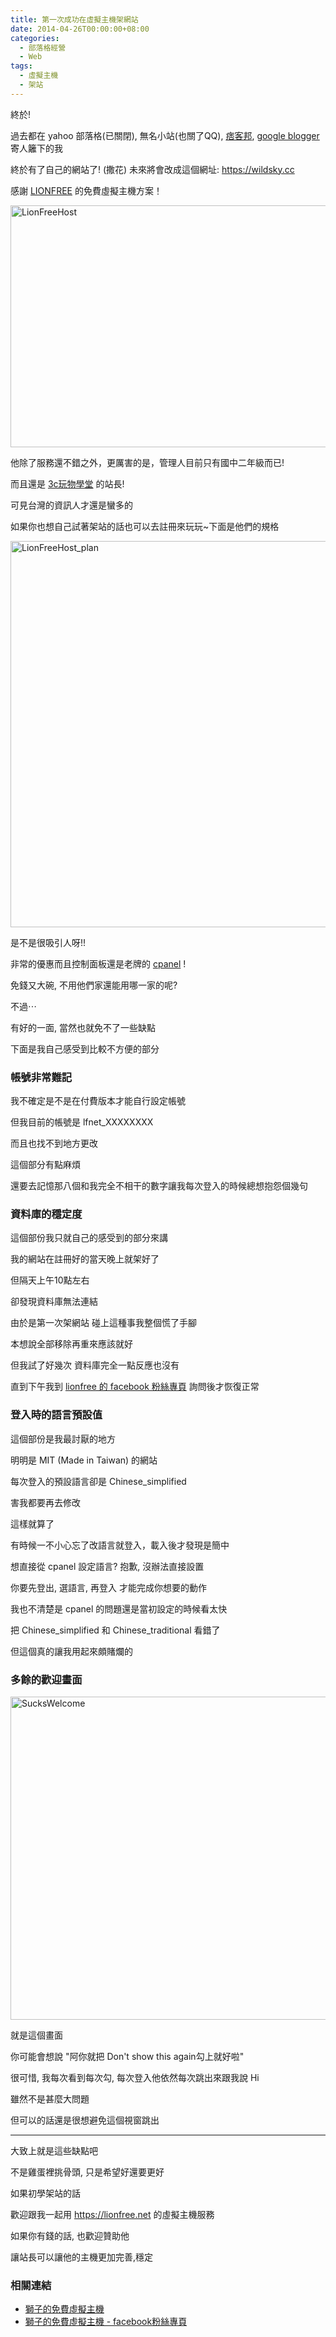 ```yaml
---
title: 第一次成功在虛擬主機架網站
date: 2014-04-26T00:00:00+08:00
categories:
  - 部落格經營
  - Web
tags:
  - 虛擬主機
  - 架站
---
```


終於!

過去都在 yahoo 部落格(已關閉), 無名小站(也關了QQ), <a href="http://www.pixnet.net/">痞客邦</a>, <a href="https://www.blogger.com/home">google blogger </a>寄人籬下的我

終於有了自己的網站了! (撒花)
未來將會改成這個網址: <a href="https://wildsky.cc">https://wildsky.cc</a>

感謝 <a href="https://lionfree.net/">LIONFREE</a> 的免費虛擬主機方案！

<a title="LionFreeHost" href="https://www.flickr.com/photos/71353772@N04/14040839183/">
<img src="https://farm8.staticflickr.com/7195/14040839183_8a839cd8c8.jpg"   alt="LionFreeHost" width="733" height="387" />
</a>

他除了服務還不錯之外，更厲害的是，管理人目前只有國中二年級而已!

而且還是 <a href="http://3cschool.blogspot.tw/">3c玩物學堂</a> 的站長!

可見台灣的資訊人才還是蠻多的

如果你也想自己試著架站的話也可以去註冊來玩玩~下面是他們的規格

<a title="LionFreeHost_plan" href="https://www.flickr.com/photos/71353772@N04/14021288534/"><img src="https://farm6.staticflickr.com/5531/14021288534_1ecbf1e482.jpg" alt="LionFreeHost_plan" width="795" height="618" /></a>

是不是很吸引人呀!!

非常的優惠而且控制面板還是老牌的 <a href="http://clients.fantastic-host.net/knowledgebase.php?action=displayarticle&id=6">cpanel</a> !

免錢又大碗, 不用他們家還能用哪一家的呢?

不過⋯

有好的一面, 當然也就免不了一些缺點

下面是我自己感受到比較不方便的部分

### 帳號非常難記

我不確定是不是在付費版本才能自行設定帳號

但我目前的帳號是 lfnet_XXXXXXXX

而且也找不到地方更改

這個部分有點麻煩

還要去記憶那八個和我完全不相干的數字讓我每次登入的時候總想抱怨個幾句

### 資料庫的穩定度

這個部份我只就自己的感受到的部分來講

我的網站在註冊好的當天晚上就架好了

但隔天上午10點左右

卻發現資料庫無法連結

由於是第一次架網站 碰上這種事我整個慌了手腳

本想說全部移除再重來應該就好

但我試了好幾次 資料庫完全一點反應也沒有

直到下午我到 <a href="https://www.facebook.com/lionhost">lionfree 的 facebook 粉絲專頁</a> 詢問後才恢復正常

### 登入時的語言預設值

這個部份是我最討厭的地方

明明是 MIT (Made in Taiwan) 的網站

每次登入的預設語言卻是 Chinese_simplified

害我都要再去修改

這樣就算了

有時候一不小心忘了改語言就登入，載入後才發現是簡中

想直接從 cpanel 設定語言? 抱歉, 沒辦法直接設置

你要先登出, 選語言, 再登入 才能完成你想要的動作

我也不清楚是 cpanel 的問題還是當初設定的時候看太快

把 Chinese_simplified 和 Chinese_traditional 看錯了

但這個真的讓我用起來頗賭爛的

### 多餘的歡迎畫面

<a title="SucksWelcome" href="https://www.flickr.com/photos/71353772@N04/13997718336/">
<img src="https://farm8.staticflickr.com/7084/13997718336_30d423563e.jpg" alt="SucksWelcome" width="774" height="517" />
</a>

就是這個畫面

你可能會想說 "阿你就把 Don't show this again勾上就好啦"

很可惜, 我每次看到每次勾, 每次登入他依然每次跳出來跟我說 Hi

雖然不是甚麼大問題

但可以的話還是很想避免這個視窗跳出

---

大致上就是這些缺點吧

不是雞蛋裡挑骨頭, 只是希望好還要更好

如果初學架站的話

歡迎跟我一起用 <a href="https://lionfree.net">https://lionfree.net</a> 的虛擬主機服務

如果你有錢的話, 也歡迎贊助他

讓站長可以讓他的主機更加完善,穩定

### 相關連結

- <a href="http://lionfree.net/">獅子的免費虛擬主機</a>
- <a href="https://www.facebook.com/lionhost">獅子的免費虛擬主機 - facebook粉絲專頁</a>
